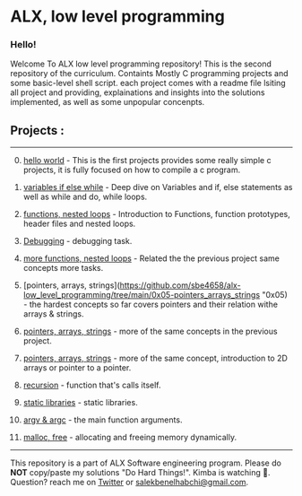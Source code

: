 # ALX, low level programming
### Hello!
Welcome To ALX low level programming repository! This is the second repository of the curriculum. Containts Mostly C programming projects
and some basic-level shell script. each project comes with a readme file lsiting all project and providing, explainations and insights into
the solutions implemented, as well as some unpopular concenpts.

## Projects :
---
0. [hello world]( https://github.com/sbe4658/alx-low_level_programming/tree/main/0x00-hello_world "0x00") - This is the first projects provides some really simple c projects, it is fully focused on how to compile a c
program.

1. [variables if else while](https://github.com/sbe4658/alx-low_level_programming/tree/main/0x01-variables_if_else_while "0x01") - Deep dive on Variables and if, else statements as well as while and do, while loops.
2. [functions, nested loops](https://github.com/sbe4658/alx-low_level_programming/tree/main/0x02-functions_nested_loops "0x02") - Introduction to Functions, function prototypes, header files and nested loops.
3. [Debugging](https://github.com/sbe4658/alx-low_level_programming/tree/main/0x03-debugging "Debugging") - debugging task.
4. [more functions, nested loops](https://github.com/sbe4658/alx-low_level_programming/tree/main/0x04-more_functions_nested_loops "0x04") - Related the the previous project same concepts more tasks.
5. [pointers, arrays, strings](https://github.com/sbe4658/alx-low_level_programming/tree/main/0x05-pointers_arrays_strings "0x05) - the hardest concepts so far covers pointers and their relation withe arrays & strings.
6. [pointers, arrays, strings](https://github.com/sbe4658/alx-low_level_programming/tree/main/0x06-pointers_arrays_strings "0x06") - more of the same concepts in the previous project.
7. [pointers, arrays, strings](https://github.com/sbe4658/alx-low_level_programming/tree/main/0x07-pointers_arrays_strings "0x07") - more of the same concept, introduction to 2D arrays or pointer to a pointer.
8. [recursion](https://github.com/sbe4658/alx-low_level_programming/tree/main/0x08-recursion "0x08") - function that's calls itself.
9. [static libraries](https://github.com/sbe4658/alx-low_level_programming/tree/main/0x09-static_libraries "0x09") - static libraries.
10. [argv & argc](https://github.com/sbe4658/alx-low_level_programming/tree/main/0x0A-argc_argv "0x0A") - the main function arguments.
11. [malloc, free](https://github.com/sbe4658/alx-low_level_programming/tree/main/0x0B-malloc_free "0x0B") - allocating and freeing memory dynamically.
___
This repository is a part of ALX Software engineering program. Please do **NOT** copy/paste my solutions "Do Hard Things!".
Kimba is watching :lion:.
Question? reach me on [Twitter](https://twitter.com/MrBread46 "twitter") or salekbenelhabchi@gmail.com.
